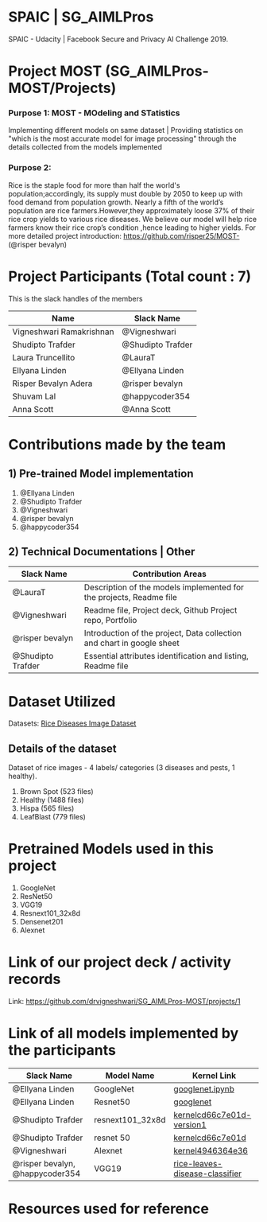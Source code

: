 # SPAIC | SG_AIMLPros

SPAIC - Udacity | Facebook Secure and Privacy AI Challenge 2019.  

# Project MOST (SG_AIMLPros-MOST/Projects)

### Purpose 1: MOST - MOdeling and STatistics 
Implementing different models on same dataset | Providing statistics on "which is the most accurate model for image processing" through the details collected from the models implemented 

### Purpose 2:
Rice is the staple food for more than half the world's population;accordingly, its supply must double by 2050 to keep up with food demand from population growth. Nearly a fifth of the world’s population are rice farmers.However,they approximately loose 37% of their rice crop yields to various rice diseases. 
We believe our model will help rice farmers know their rice crop’s condition ,hence leading to higher yields.
For more detailed project introduction: https://github.com/risper25/MOST- (@risper bevalyn)

# Project Participants (Total count : 7)
This is the slack handles of the members

| Name| Slack Name|
|--- | ---|
| Vigneshwari Ramakrishnan|@Vigneshwari|
| Shudipto Trafder |@Shudipto Trafder
| Laura Truncellito |@LauraT 
| Ellyana Linden |@Ellyana Linden
|Risper Bevalyn Adera |@risper bevalyn
| Shuvam Lal | @happycoder354
| Anna Scott | @Anna Scott

# Contributions made by the team

## 1) Pre-trained Model implementation
1) @Ellyana Linden
2) @Shudipto Trafder
3) @Vigneshwari 
4) @risper bevalyn
5) @happycoder354

## 2) Technical Documentations | Other
|Slack Name|Contribution Areas|
|---| ---|
| @LauraT |Description of the models implemented for the projects, Readme file |
| @Vigneshwari |Readme file,  Project deck, Github Project repo,  Portfolio |
| @risper bevalyn| Introduction of the project, Data collection and chart in google sheet |
| @Shudipto Trafder| Essential attributes identification and listing, Readme file |
   
# Dataset Utilized

Datasets: [Rice Diseases Image Dataset](https://www.kaggle.com/minhhuy2810/rice-diseases-image-dataset)

## Details of the dataset

Dataset of rice images -  4 labels/ categories (3 diseases and pests, 1 healthy). 
1) Brown Spot (523 files)
2) Healthy (1488 files)
3) Hispa (565 files)
4) LeafBlast (779 files)

# Pretrained Models used in this project

1) GoogleNet
2) ResNet50
3) VGG19
4) Resnext101_32x8d
5) Densenet201
6) Alexnet

# Link of our project deck / activity records

Link: https://github.com/drvigneshwari/SG_AIMLPros-MOST/projects/1

# Link of all models implemented by the participants 

| Slack Name| Model Name | Kernel Link |
| --- | ---| ---|
| @Ellyana Linden | GoogleNet | [googlenet.ipynb](https://github.com/ellyanalinden/rice_diseases_kaggle/blob/master/googlenet.ipynb)
| @Ellyana Linden | Resnet50 | [googlenet](https://www.kaggle.com/ellyanalinden/googlenet)
| @Shudipto Trafder | resnext101_32x8d | [kernelcd66c7e01d-version1](https://www.kaggle.com/iamsdt/kernelcd66c7e01d?scriptVersionId=17795486)
| @Shudipto Trafder | resnet 50 | [kernelcd66c7e01d](https://www.kaggle.com/iamsdt/kernelcd66c7e01d)
| @Vigneshwari | Alexnet | [kernel4946364e36](https://www.kaggle.com/drvigneshwari/kernel4946364e36)
| @risper bevalyn, @happycoder354 | VGG19 | [rice-leaves-disease-classifier](https://www.kaggle.com/risperbevalyn/rice-leaves-disease-classifier?scriptVersionId=17832475)


# Resources used for reference


